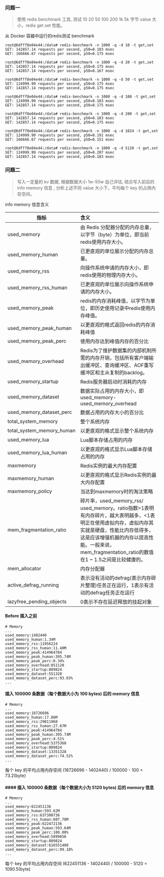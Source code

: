 ### 问题一

> 使用 redis benchmark 工具, 测试 10 20 50 100 200 1k 5k 字节 value 大小，redis get set 性能。

从 Docker 容器中运行的redis测试 benchmark

```text
root@6dfff8e04e44:/data# redis-benchmark -n 1000 -q -d 10 -t get,set
SET: 142857.14 requests per second, p50=0.183 msec         
GET: 166666.67 requests per second, p50=0.175 msec

root@6dfff8e04e44:/data# redis-benchmark -n 1000 -q -d 20 -t get,set
SET: 142857.14 requests per second, p50=0.175 msec         
GET: 142857.14 requests per second, p50=0.167 msec

root@6dfff8e04e44:/data# redis-benchmark -n 1000 -q -d 50 -t get,set
SET: 124999.99 requests per second, p50=0.175 msec         
GET: 142857.14 requests per second, p50=0.175 msec

root@6dfff8e04e44:/data# redis-benchmark -n 1000 -q -d 100 -t get,set
SET: 124999.99 requests per second, p50=0.183 msec        
GET: 142857.14 requests per second, p50=0.175 msec

root@6dfff8e04e44:/data# redis-benchmark -n 1000 -q -d 200 -t get,set
SET: 142857.14 requests per second, p50=0.183 msec         
GET: 142857.14 requests per second, p50=0.175 msec

root@6dfff8e04e44:/data# redis-benchmark -n 1000 -q -d 1024 -t get,set
SET: 124999.99 requests per second, p50=0.191 msec         
GET: 166666.67 requests per second, p50=0.151 msec

root@6dfff8e04e44:/data# redis-benchmark -n 1000 -q -d 5120 -t get,set
SET: 124999.99 requests per second, p50=0.207 msec        
GET: 142857.14 requests per second, p50=0.183 msec
```

### 问题二

> 写入一定量的 kv 数据, 根据数据大小 1w-50w 自己评估, 结合写入前后的 info memory 信息 , 分析上述不同 value 大小下，平均每个 key 的占用内存空间。

info memory 信息含义

|指标 |含义| 
|------|:------| 
|used_memory|由 Redis 分配器分配的内存总量，以字节（byte）为单位，即当前redis使用内存大小。|
|used_memory_human|已更直观的单位展示分配的内存总量。|
|used_memory_rss|向操作系统申请的内存大小，即redis使用的物理内存大小。|
|used_memory_rss_human|已更直观的单位展示向操作系统申请的内存大小。| 
|used_memory_peak|redis的内存消耗峰值，以字节为单位，即历史使用记录中redis使用内存峰值。|
|used_memory_peak_human|以更直观的格式返回redis的内存消耗峰值| 
|used_memory_peak_perc|使用内存达到峰值内存的百分比|
|used_memory_overhead|Redis为了维护数据集的内部机制所需的内存开销，包括所有客户端输出缓冲区、查询缓冲区、AOF重写缓冲区和主从复制的backlog。|
|used_memory_startup|Redis服务器启动时消耗的内存|
|used_memory_dataset|数据实际占用的内存大小，即 used_memory-used_memory_overhead|
|used_memory_dataset_perc|数据占用的内存大小的百分比|
|total_system_memory|整个系统内存| 
|total_system_memory_human|以更直观的格式显示整个系统内存|
|used_memory_lua|Lua脚本存储占用的内存|
|used_memory_lua_human|以更直观的格式显示Lua脚本存储占用的内存| 
|maxmemory|Redis实例的最大内存配置| 
|maxmemory_human|以更直观的格式显示Redis实例的最大内存配置|
|maxmemory_policy|当达到maxmemory时的淘汰策略|
|mem_fragmentation_ratio|碎片率，used_memory_rss/ used_memory。ratio指数>1表明有内存碎片，越大表明越多，<1表明正在使用虚拟内存，虚拟内存其实就是硬盘，性能比内存低得多，这是应该增强机器的内存以提高性能。一般来说，mem_fragmentation_ratio的数值在1 ~ 1.5之间是比较健康的。|
|mem_allocator|内存分配器| 
|active_defrag_running|表示没有活动的defrag(表示内存碎片整理)任务正在运行，1表示有活动的defrag任务正在运行|
|lazyfree_pending_objects|0表示不存在延迟释放的挂起对象|

#### Before 插入之前

```text
# Memory
...
used_memory:1402440
used_memory_human:1.34M
used_memory_rss:11956224
used_memory_rss_human:11.40M
used_memory_peak:414964784
used_memory_peak_human:395.74M
used_memory_peak_perc:0.34%
used_memory_overhead:851120
used_memory_startup:809824
used_memory_dataset:551320
used_memory_dataset_perc:93.03%
...
```

#### 插入 100000 条数据（每个数据大小为 100 bytes) 后的 memory 信息

```text
# Memory
...
used_memory:18726696
used_memory_human:17.86M
used_memory_rss:29011968
used_memory_rss_human:27.67M
used_memory_peak:414964784
used_memory_peak_human:395.74M
used_memory_peak_perc:4.51%
used_memory_overhead:5375368
used_memory_startup:809824
used_memory_dataset:13351328
used_memory_dataset_perc:74.52%
...
```

每个 key 的平均占用内存空间
(18726696 - 1402440) / 100000 - 100 = 73.2(byte)

#### #### 插入 100000 条数据（每个数据大小为 5120 bytes) 后的 memory 信息

```text
# Memory
...
used_memory:622451136
used_memory_human:593.62M
used_memory_rss:637300736
used_memory_rss_human:607.78M
used_memory_peak:622472136
used_memory_peak_human:593.64M
used_memory_peak_perc:100.00%
used_memory_overhead:5899656
used_memory_startup:809824
used_memory_dataset:616551480
used_memory_dataset_perc:99.18%
...
```

每个 key 的平均占用内存空间
(622451136 - 1402440) / 100000 - 5120 = 1090.5(byte)
